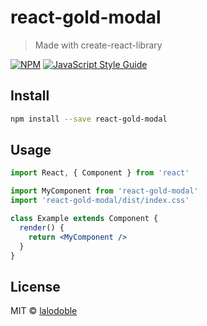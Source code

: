 # react-gold-modal

> Made with create-react-library

[![NPM](https://img.shields.io/npm/v/react-gold-modal.svg)](https://www.npmjs.com/package/react-gold-modal) [![JavaScript Style Guide](https://img.shields.io/badge/code_style-standard-brightgreen.svg)](https://standardjs.com)

## Install

```bash
npm install --save react-gold-modal
```

## Usage

```jsx
import React, { Component } from 'react'

import MyComponent from 'react-gold-modal'
import 'react-gold-modal/dist/index.css'

class Example extends Component {
  render() {
    return <MyComponent />
  }
}
```

## License

MIT © [lalodoble](https://github.com/lalodoble)
